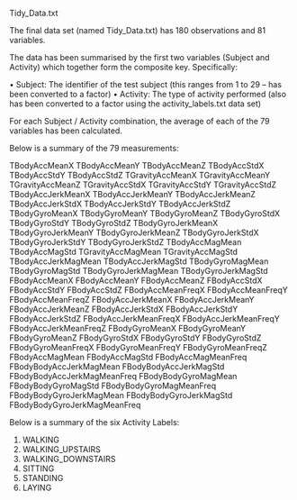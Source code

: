 Tidy_Data.txt

The final data set (named Tidy_Data.txt) has 180 observations and 81 variables.

The data has been summarised by the first two variables (Subject and Activity) which together form the composite key. Specifically:

•	Subject: The identifier of the test subject (this ranges from 1 to 29 – has been converted to a factor)
•	Activity: The type of activity performed (also has been converted to a factor using the activity_labels.txt data set)

For each Subject / Activity combination, the average of each of the 79 variables has been calculated.

Below is a summary of the 79 measurements:

TBodyAccMeanX
TBodyAccMeanY
TBodyAccMeanZ
TBodyAccStdX
TBodyAccStdY
TBodyAccStdZ
TGravityAccMeanX
TGravityAccMeanY
TGravityAccMeanZ
TGravityAccStdX
TGravityAccStdY
TGravityAccStdZ
TBodyAccJerkMeanX
TBodyAccJerkMeanY
TBodyAccJerkMeanZ
TBodyAccJerkStdX
TBodyAccJerkStdY
TBodyAccJerkStdZ
TBodyGyroMeanX
TBodyGyroMeanY
TBodyGyroMeanZ
TBodyGyroStdX
TBodyGyroStdY
TBodyGyroStdZ
TBodyGyroJerkMeanX
TBodyGyroJerkMeanY
TBodyGyroJerkMeanZ
TBodyGyroJerkStdX
TBodyGyroJerkStdY
TBodyGyroJerkStdZ
TBodyAccMagMean
TBodyAccMagStd
TGravityAccMagMean
TGravityAccMagStd
TBodyAccJerkMagMean
TBodyAccJerkMagStd
TBodyGyroMagMean
TBodyGyroMagStd
TBodyGyroJerkMagMean
TBodyGyroJerkMagStd
FBodyAccMeanX
FBodyAccMeanY
FBodyAccMeanZ
FBodyAccStdX
FBodyAccStdY
FBodyAccStdZ
FBodyAccMeanFreqX
FBodyAccMeanFreqY
FBodyAccMeanFreqZ
FBodyAccJerkMeanX
FBodyAccJerkMeanY
FBodyAccJerkMeanZ
FBodyAccJerkStdX
FBodyAccJerkStdY
FBodyAccJerkStdZ
FBodyAccJerkMeanFreqX
FBodyAccJerkMeanFreqY
FBodyAccJerkMeanFreqZ
FBodyGyroMeanX
FBodyGyroMeanY
FBodyGyroMeanZ
FBodyGyroStdX
FBodyGyroStdY
FBodyGyroStdZ
FBodyGyroMeanFreqX
FBodyGyroMeanFreqY
FBodyGyroMeanFreqZ
FBodyAccMagMean
FBodyAccMagStd
FBodyAccMagMeanFreq
FBodyBodyAccJerkMagMean
FBodyBodyAccJerkMagStd
FBodyBodyAccJerkMagMeanFreq
FBodyBodyGyroMagMean
FBodyBodyGyroMagStd
FBodyBodyGyroMagMeanFreq
FBodyBodyGyroJerkMagMean
FBodyBodyGyroJerkMagStd
FBodyBodyGyroJerkMagMeanFreq

Below is a summary of the six Activity Labels:
1.	WALKING
2.	WALKING_UPSTAIRS
3.	WALKING_DOWNSTAIRS
4.	SITTING
5.	STANDING
6.	LAYING
